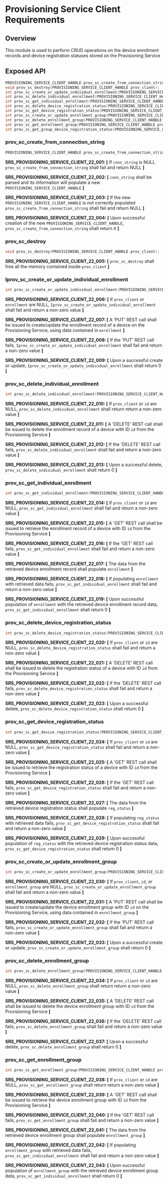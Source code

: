 # Provisioning Service Client Requirements

## Overview

This module is used to perform CRUD operations on the device enrollment records and device registration statuses stored on the Provisioning Service

## Exposed API

```c
PROVISIONING_SERVICE_CLIENT_HANDLE prov_sc_create_from_connection_string(const char* conn_string);
void prov_sc_destroy(PROVISIONING_SERVICE_CLIENT_HANDLE prov_client);
int prov_sc_create_or_update_individual_enrollment(PROVISIONING_SERVICE_CLIENT_HANDLE prov_client, const char* id, const INDIVIDUAL_ENROLLMENT* enrollment);
int prov_sc_delete_individual_enrollment(PROVISIONING_SERVICE_CLIENT_HANDLE prov_client, const char* id);
int prov_sc_get_individual_enrollment(PROVISIONING_SERVICE_CLIENT_HANDLE prov_client, const char* id, INDIVIDUAL_ENROLLMENT* enrollment);
int prov_sc_delete_device_registration_status(PROVISIONING_SERVICE_CLIENT_HANDLE prov_client, const char* id);
int prov_sc_get_device_registration_status(PROVISIONING_SERVICE_CLIENT_HANDLE prov_client, const char* id, DEVICE_REGISTRATION_STATUS* reg_status);
int prov_sc_create_or_update_enrollment_group(PROVISIONING_SERVICE_CLIENT_HANDLE prov_client, const char* id, const ENROLLMENT_GROUP* enrollment_group);
int prov_sc_delete_enrollment_group(PROVISIONING_SERVICE_CLIENT_HANDLE prov_client, const char* id);
int prov_sc_get_enrollment_group(PROVISIONING_SERVICE_CLIENT_HANDLE prov_client, const char* id, ENROLLMENT_GROUP* enrollment_group);
int prov_sc_get_group_device_registration_status(PROVISIONING_SERVICE_CLIENT_HANDLE prov_client, const char* id);
```

### prov_sc_create_from_connection_string

```c
PROVISIONING_SERVICE_CLIENT_HANDLE prov_sc_create_from_connection_string(const char* conn_string);
```

**SRS_PROVISIONING_SERVICE_CLIENT_22_001: [** If `conn_string` is NULL `prov_sc_create_from_connection_string` shall fail and return NULL **]**

**SRS_PROVISIONING_SERVICE_CLIENT_22_002: [** `conn_string` shall be parsed and its information will populate a new `PROVISIONING_SERVICE_CLIENT_HANDLE` **]**

**SRS_PROVISIONING_SERVICE_CLIENT_22_003: [** If the new `PROVISIONING_SERVICE_CLIENT_HANDLE` is not correctly populated `prov_sc_create_from_connection_string` shall fail and return NULL **]**

**SRS_PROVISIONING_SERVICE_CLIENT_22_004: [** Upon successful creation of the new `PROVISIONING_SERVICE_CLIENT_HANDLE`, `prov_sc_create_from_connection_string` shall return it **]**


### prov_sc_destroy

```c
void prov_sc_destroy(PROVISIONING_SERVICE_CLIENT_HANDLE prov_client);
```

**SRS_PROVISIONING_SERVICE_CLIENT_22_005: [** `prov_sc_destroy` shall free all the memory contained inside `prov_client` **]**


### Iprov_sc_create_or_update_individual_enrollment

```c
int prov_sc_create_or_update_individual_enrollment(PROVISIONING_SERVICE_CLIENT_HANDLE prov_client, const INDIVIDUAL_ENROLLMENT* enrollment);
```

**SRS_PROVISIONING_SERVICE_CLIENT_22_006: [** If `prov_client` or `enrollment` are NULL, `Iprov_sc_create_or_update_individual_enrollment` shall fail and return a non-zero value **]**

**SRS_PROVISIONING_SERVICE_CLIENT_22_007: [** A 'PUT' REST call shall be issued to create/update the enrollment record of a device on the Provisioning Service, using data contained in `enrollment` **]**

**SRS_PROVISIONING_SERVICE_CLIENT_22_008: [** If the 'PUT' REST call fails, `Iprov_sc_create_or_update_individual_enrollment` shall fail and return a non-zero value **]**

**SRS_PROVISIONING_SERVICE_CLIENT_22_009: [** Upon a successful create or update, `Iprov_sc_create_or_update_individual_enrollment` shall return 0 **]**


### prov_sc_delete_individual_enrollment

```c
int prov_sc_delete_individual_enrollment(PROVISIONING_SERVICE_CLIENT_HANDLE prov_client, const char* id);
```

**SRS_PROVISIONING_SERVICE_CLIENT_22_010: [** If `prov_client` or `id` are NULL, `prov_sc_delete_individual_enrollment` shall return return a non-zero value **]**

**SRS_PROVISIONING_SERVICE_CLIENT_22_011: [** A 'DELETE' REST call shall be issued to delete the enrollment record of a device with ID `id` from the Provisioning Service **]**

**SRS_PROVISIONING_SERVICE_CLIENT_22_012: [** If the 'DELETE' REST call fails, `prov_sc_delete_individual_enrollment` shall fail and return a non-zero value **]**

**SRS_PROVISIONING_SERVICE_CLIENT_22_013: [** Upon a successful delete, `prov_sc_delete_individual_enrollment` shall return 0 **]**


### prov_sc_get_individual_enrollment

```c
int prov_sc_get_individual_enrollment(PROVISIONING_SERVICE_CLIENT_HANDLE prov_client, const char* id, INDIVIDUAL_ENROLLMENT* enrollment);
```

**SRS_PROVISIONING_SERVICE_CLIENT_22_014: [** If `prov_client` or `id` are NULL, `prov_sc_get_individual_enrollment` shall fail and return a non-zero value **]**

**SRS_PROVISIONING_SERVICE_CLIENT_22_015: [** A 'GET' REST call shall be issued to retrieve the enrollment record of a device with ID `id` from the Provisioning Service **]**

**SRS_PROVISIONING_SERVICE_CLIENT_22_016: [** If the 'GET' REST call fails, `prov_sc_get_individual_enrollment` shall fail and return a non-zero value **]**

**SRS_PROVISIONING_SERVICE_CLIENT_22_017: [** The data from the retrieved device enrollment record shall populate `enrollment` **]**

**SRS_PROVISIONING_SERVICE_CLIENT_22_018: [** If populating `enrollment` with retrieved data fails, `prov_sc_get_individual_enrollment` shall fail and return a non-zero value **]**

**SRS_PROVISIONING_SERVICE_CLIENT_22_019: [** Upon successful population of `enrollment` with the retrieved device enrollment record data, `prov_sc_get_individual_enrollment` shall return 0 **]** 


### prov_sc_delete_device_registration_status

```c
int prov_sc_delete_device_registration_status(PROVISIONING_SERVICE_CLIENT_HANDLE prov_client, const char* id);
```

**SRS_PROVISIONING_SERVICE_CLIENT_22_020: [** If `prov_client` or `id` are NULL, `prov_sc_delete_device_registration_status` shall fail and return a non-zero value **]**

**SRS_PROVISIONING_SERVICE_CLIENT_22_021: [** A 'DELETE' REST call shall be issued to delete the registration status of a device with ID `id` from the Provisioning Service **]**

**SRS_PROVISIONING_SERVICE_CLIENT_22_022: [** If the 'DELETE' REST call fails, `prov_sc_delete_device_registration_status` shall fail and return a non-zero value **]**

**SRS_PROVISIONING_SERVICE_CLIENT_22_023: [** Upon a successful delete, `prov_sc_delete_device_registration_status` shall return 0 **]**


### prov_sc_get_device_registration_status

```c
int prov_sc_get_device_registration_status(PROVISIONING_SERVICE_CLIENT_HANDLE prov_client, const char* id, DEVICE_REGISTRATION_STATUS* reg_status);
```

**SRS_PROVISIONING_SERVICE_CLIENT_22_024: [** If `prov_client` or `id` are NULL, `prov_sc_get_device_registration_status` shall fail and return a non-zero value **]**

**SRS_PROVISIONING_SERVICE_CLIENT_22_025: [** A 'GET' REST call shall be issued to retrieve the registration status of a device with ID `id` from the Provisioning Service **]**

**SRS_PROVISIONING_SERVICE_CLIENT_22_026: [** If the 'GET' REST call fails, `prov_sc_get_device_registration_status` shall fail and return a non-zero value **]**

**SRS_PROVISIONING_SERVICE_CLIENT_22_027: [** The data from the retrieved device registration status shall populate `reg_status` **]**

**SRS_PROVISIONING_SERVICE_CLIENT_22_028: [** If populating `reg_status` with retrieved data fails, `prov_sc_get_device_registration_status` shall fail and return a non-zero value **]**

**SRS_PROVISIONING_SERVICE_CLIENT_22_029: [** Upon successful population of `reg_status` with the retrieved device registration status data, `prov_sc_get_device_registration_status` shall return 0 **]**


### prov_sc_create_or_update_enrollment_group

```c
int prov_sc_create_or_update_enrollment_group(PROVISIONING_SERVICE_CLIENT_HANDLE prov_client, const char* id, const ENROLLMENT_GROUP* enrollment_group);
```

**SRS_PROVISIONING_SERVICE_CLIENT_22_030: [** If `prov_client`, `id`, or `enrollment_group` are NULL, `prov_sc_create_or_update_enrollment_group` shall fail and return a non-zero value **]**

**SRS_PROVISIONING_SERVICE_CLIENT_22_031: [** A 'PUT' REST call shall be issued to create/update the device enrollment group with ID `id` on the Provisioning Service, using data contained in `enrollment_group` **]**

**SRS_PROVISIONING_SERVICE_CLIENT_22_032: [** If the 'PUT' REST call fails, `prov_sc_create_or_update_enrollment_group` shall fail and return a non-zero value **]**

**SRS_PROVISIONING_SERVICE_CLIENT_22_033: [** Upon a successful create or update, `prov_sc_create_or_update_enrollment_group` shall return 0 **]**


### prov_sc_delete_enrollment_group

```c
int prov_sc_delete_enrollment_group(PROVISIONING_SERVICE_CLIENT_HANDLE prov_client, const char* id);
```

**SRS_PROVISIONING_SERVICE_CLIENT_22_034: [** If `prov_client` or `id` are NULL, `prov_sc_delete_enrollment_group` shall return return a non-zero value **]**

**SRS_PROVISIONING_SERVICE_CLIENT_22_035: [** A 'DELETE' REST call shall be issued to delete the device enrollment group with ID `id` from the Provisioning Service **]**

**SRS_PROVISIONING_SERVICE_CLIENT_22_036: [** If the 'DELETE' REST call fails, `prov_sc_delete_enrollment_group` shall fail and return a non-zero value **]**

**SRS_PROVISIONING_SERVICE_CLIENT_22_037: [** Upon a successful delete, `prov_sc_delete_enrollment_group` shall return 0 **]**


### prov_sc_get_enrollment_group

```c
int prov_sc_get_enrollment_group(PROVISIONING_SERVICE_CLIENT_HANDLE prov_client, const char* id, ENROLLMENT_GROUP* enrollment_group);
```

**SRS_PROVISIONING_SERVICE_CLIENT_22_038: [** If `prov_client` or `id` are NULL, `prov_sc_get_enrollment_group` shall return return a non-zero value **]**

**SRS_PROVISIONING_SERVICE_CLIENT_22_039: [** A 'GET' REST call shall be issued to retrieve the device enrollment group with ID `id` from the Provisioning Service **]**

**SRS_PROVISIONING_SERVICE_CLIENT_22_040: [** If the 'GET' REST call fails, `prov_sc_get_enrollment_group` shall fail and return a non-zero value **]**

**SRS_PROVISIONING_SERVICE_CLIENT_22_041: [** The data from the retrieved device enrollment group shall populate `enrollment_group` **]**

**SRS_PROVISIONING_SERVICE_CLIENT_22_042: [** If populating `enrollment_group` with retrieved data fails, `prov_sc_get_individual_enrollment` shall fail and return a non-zero value **]**

**SRS_PROVISIONING_SERVICE_CLIENT_22_043: [** Upon successful population of `enrollment_group` with the retrieved device enrollment group data, `prov_sc_get_individual_enrollment` shall return 0 **]** 